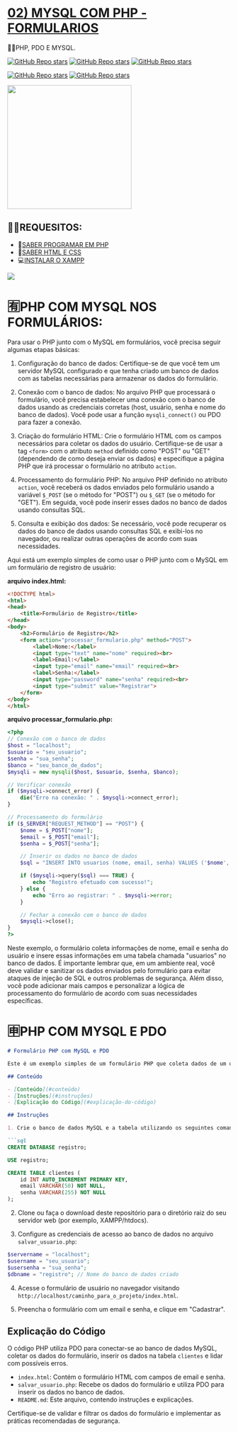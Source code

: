 # [02) MYSQL COM PHP - FORMULARIOS](https://www.youtube.com/playlist?list=PLRwFkczMQf9D4l2D4LY7Uwqf83pzmgdCT)
👨‍⚖️PHP, PDO E MYSQL.

[![GitHub Repo stars](https://img.shields.io/badge/VILHALVA-GITHUB-03A9F4?logo=github)](https://github.com/VILHALVA) 
[![GitHub Repo stars](https://img.shields.io/badge/CURSO%20DE-PHP-03A9F4?logo=github)](https://github.com/VILHALVA/PHP) 
[![GitHub Repo stars](https://img.shields.io/badge/CURSO%20DE-HTML%20CSS%20JS-03A9F4?logo=github)](https://github.com/VILHALVA/HTML-CSS-JS)<br>

[![GitHub Repo stars](https://img.shields.io/badge/BAIXE%20OS-CODIGOS-03A9F4?logo=github)](https://github.com/EscolaWWW) 
[![GitHub Repo stars](https://img.shields.io/badge/FORMULÁRIO%20COM-PHP%20E%20MYSQL-03A9F4?logo=youtube)](https://www.youtube.com/playlist?list=PLRwFkczMQf9D4l2D4LY7Uwqf83pzmgdCT) <br>

<img src="https://codeacademy.sarutech.com/assets/icons/php-icon.png" align="center" width="280"> <br>

## 🤷‍♂️REQUESITOS:
* 🤯[SABER PROGRAMAR EM PHP](https://github.com/VILHALVA/CURSO-DE-PHP)
* 🤯[SABER HTML E CSS](https://github.com/VILHALVA/CURSO-DE-HTML-CSS-JS)
* 💻[INSTALAR O XAMPP](https://www.apachefriends.org/pt_br/index.html)

![](https://i.imgur.com/waxVImv.png)

# 🈶PHP COM MYSQL NOS FORMULÁRIOS:
Para usar o PHP junto com o MySQL em formulários, você precisa seguir algumas etapas básicas:

1. Configuração do banco de dados:
   Certifique-se de que você tem um servidor MySQL configurado e que tenha criado um banco de dados com as tabelas necessárias para armazenar os dados do formulário.

2. Conexão com o banco de dados:
   No arquivo PHP que processará o formulário, você precisa estabelecer uma conexão com o banco de dados usando as credenciais corretas (host, usuário, senha e nome do banco de dados). Você pode usar a função `mysqli_connect()` ou PDO para fazer a conexão.

3. Criação do formulário HTML:
   Crie o formulário HTML com os campos necessários para coletar os dados do usuário. Certifique-se de usar a tag `<form>` com o atributo `method` definido como "POST" ou "GET" (dependendo de como deseja enviar os dados) e especifique a página PHP que irá processar o formulário no atributo `action`.

4. Processamento do formulário PHP:
   No arquivo PHP definido no atributo `action`, você receberá os dados enviados pelo formulário usando a variável `$_POST` (se o método for "POST") ou `$_GET` (se o método for "GET"). Em seguida, você pode inserir esses dados no banco de dados usando consultas SQL.

5. Consulta e exibição dos dados:
   Se necessário, você pode recuperar os dados do banco de dados usando consultas SQL e exibi-los no navegador, ou realizar outras operações de acordo com suas necessidades.

Aqui está um exemplo simples de como usar o PHP junto com o MySQL em um formulário de registro de usuário:

**arquivo index.html:**
```html
<!DOCTYPE html>
<html>
<head>
    <title>Formulário de Registro</title>
</head>
<body>
    <h2>Formulário de Registro</h2>
    <form action="processar_formulario.php" method="POST">
        <label>Nome:</label>
        <input type="text" name="nome" required><br>
        <label>Email:</label>
        <input type="email" name="email" required><br>
        <label>Senha:</label>
        <input type="password" name="senha" required><br>
        <input type="submit" value="Registrar">
    </form>
</body>
</html>
```
**arquivo processar_formulario.php:**
```php
<?php
// Conexão com o banco de dados
$host = "localhost";
$usuario = "seu_usuario";
$senha = "sua_senha";
$banco = "seu_banco_de_dados";
$mysqli = new mysqli($host, $usuario, $senha, $banco);

// Verificar conexão
if ($mysqli->connect_error) {
    die("Erro na conexão: " . $mysqli->connect_error);
}

// Processamento do formulário
if ($_SERVER["REQUEST_METHOD"] == "POST") {
    $nome = $_POST["nome"];
    $email = $_POST["email"];
    $senha = $_POST["senha"];

    // Inserir os dados no banco de dados
    $sql = "INSERT INTO usuarios (nome, email, senha) VALUES ('$nome', '$email', '$senha')";

    if ($mysqli->query($sql) === TRUE) {
        echo "Registro efetuado com sucesso!";
    } else {
        echo "Erro ao registrar: " . $mysqli->error;
    }

    // Fechar a conexão com o banco de dados
    $mysqli->close();
}
?>
```
Neste exemplo, o formulário coleta informações de nome, email e senha do usuário e insere essas informações em uma tabela chamada "usuarios" no banco de dados. É importante lembrar que, em um ambiente real, você deve validar e sanitizar os dados enviados pelo formulário para evitar ataques de injeção de SQL e outros problemas de segurança. Além disso, você pode adicionar mais campos e personalizar a lógica de processamento do formulário de acordo com suas necessidades específicas.

# 🈸PHP COM MYSQL E PDO
```markdown
# Formulário PHP com MySQL e PDO

Este é um exemplo simples de um formulário PHP que coleta dados de um usuário (email e senha) e salva esses dados em um banco de dados MySQL usando PDO para uma camada de abstração do banco de dados.

## Conteúdo

- [Conteúdo](#conteúdo)
- [Instruções](#instruções)
- [Explicação do Código](#explicação-do-código)

## Instruções

1. Crie o banco de dados MySQL e a tabela utilizando os seguintes comandos SQL:

```sql
CREATE DATABASE registro;

USE registro;

CREATE TABLE clientes (
    id INT AUTO_INCREMENT PRIMARY KEY,
    email VARCHAR(50) NOT NULL,
    senha VARCHAR(255) NOT NULL
);
```

2. Clone ou faça o download deste repositório para o diretório raiz do seu servidor web (por exemplo, XAMPP/htdocs).

3. Configure as credenciais de acesso ao banco de dados no arquivo `salvar_usuario.php`:

```php
$servername = "localhost";
$username = "seu_usuario";
$usersenha = "sua_senha";
$dbname = "registro"; // Nome do banco de dados criado
```

4. Acesse o formulário de usuário no navegador visitando `http://localhost/caminho_para_o_projeto/index.html`.

5. Preencha o formulário com um email e senha, e clique em "Cadastrar".

## Explicação do Código

O código PHP utiliza PDO para conectar-se ao banco de dados MySQL, coletar os dados do formulário, inserir os dados na tabela `clientes` e lidar com possíveis erros.

- `index.html`: Contém o formulário HTML com campos de email e senha.
- `salvar_usuario.php`: Recebe os dados do formulário e utiliza PDO para inserir os dados no banco de dados.
- `README.md`: Este arquivo, contendo instruções e explicações.

Certifique-se de validar e filtrar os dados do formulário e implementar as práticas recomendadas de segurança.
